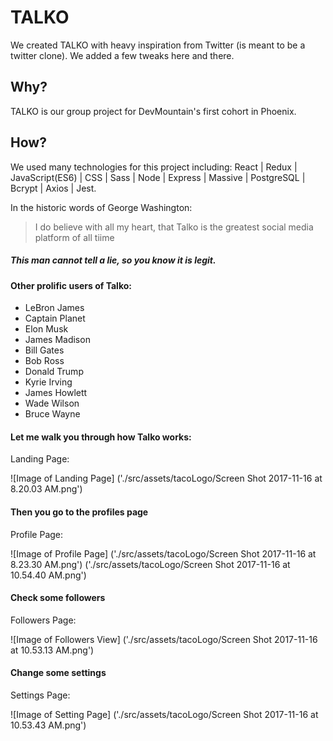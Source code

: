 # TALKO
 We created TALKO with heavy inspiration from Twitter (is meant to be a twitter clone). We added a few tweaks here and there.

 ## Why?
 TALKO is our group project for DevMountain's first cohort in Phoenix.

 ## How?
 We used many technologies for this project including: React | Redux | JavaScript(ES6) | CSS | Sass | Node | Express | Massive | PostgreSQL | Bcrypt | Axios | Jest.

 In the historic words of George Washington:
 > I do believe with all my heart, that Talko is the greatest social media platform of all tiime

 ##### This man cannot tell a lie, so you know it is legit.

 #### Other prolific users of Talko:

 - LeBron James
 - Captain Planet
 - Elon Musk
 - James Madison
 - Bill Gates
 - Bob Ross
 - Donald Trump
 - Kyrie Irving
 - James Howlett
 - Wade Wilson
 - Bruce Wayne

#### Let me walk you through how Talko works:

Landing Page:

![Image of Landing Page]
('./src/assets/tacoLogo/Screen Shot 2017-11-16 at 8.20.03 AM.png')

#### Then you go to the profiles page

Profile Page:

![Image of Profile Page]
('./src/assets/tacoLogo/Screen Shot 2017-11-16 at 8.23.30 AM.png')
('./src/assets/tacoLogo/Screen Shot 2017-11-16 at 10.54.40 AM.png')

#### Check some followers

Followers Page:

![Image of Followers View]
('./src/assets/tacoLogo/Screen Shot 2017-11-16 at 10.53.13 AM.png')

#### Change some settings

Settings Page:

![Image of Setting Page]
('./src/assets/tacoLogo/Screen Shot 2017-11-16 at 10.53.43 AM.png')
